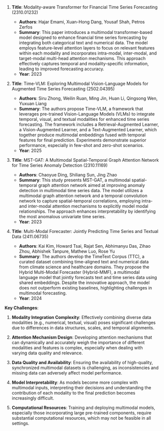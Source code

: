 1. **Title**: Modality-aware Transformer for Financial Time Series Forecasting (2310.01232)
   - **Authors**: Hajar Emami, Xuan-Hong Dang, Yousaf Shah, Petros Zerfos
   - **Summary**: This paper introduces a multimodal transformer-based model designed to enhance financial time series forecasting by integrating both categorical text and numerical data. The model employs feature-level attention layers to focus on relevant features within each modality and incorporates intra-modal, inter-modal, and target-modal multi-head attention mechanisms. This approach effectively captures temporal and modality-specific information, leading to improved forecasting accuracy.
   - **Year**: 2023

2. **Title**: Time-VLM: Exploring Multimodal Vision-Language Models for Augmented Time Series Forecasting (2502.04395)
   - **Authors**: Siru Zhong, Weilin Ruan, Ming Jin, Huan Li, Qingsong Wen, Yuxuan Liang
   - **Summary**: The authors propose Time-VLM, a framework that leverages pre-trained Vision-Language Models (VLMs) to integrate temporal, visual, and textual modalities for enhanced time series forecasting. The framework includes a Retrieval-Augmented Learner, a Vision-Augmented Learner, and a Text-Augmented Learner, which together produce multimodal embeddings fused with temporal features for final prediction. Experiments demonstrate superior performance, especially in few-shot and zero-shot scenarios.
   - **Year**: 2025

3. **Title**: MST-GAT: A Multimodal Spatial-Temporal Graph Attention Network for Time Series Anomaly Detection (2310.11169)
   - **Authors**: Chaoyue Ding, Shiliang Sun, Jing Zhao
   - **Summary**: This study presents MST-GAT, a multimodal spatial-temporal graph attention network aimed at improving anomaly detection in multimodal time series data. The model utilizes a multimodal graph attention network and a temporal convolution network to capture spatial-temporal correlations, employing intra- and inter-modal attention mechanisms to explicitly model modal relationships. The approach enhances interpretability by identifying the most anomalous univariate time series.
   - **Year**: 2023

4. **Title**: Multi-Modal Forecaster: Jointly Predicting Time Series and Textual Data (2411.06735)
   - **Authors**: Kai Kim, Howard Tsai, Rajat Sen, Abhimanyu Das, Zihao Zhou, Abhishek Tanpure, Mathew Luo, Rose Yu
   - **Summary**: The authors develop the TimeText Corpus (TTC), a curated dataset combining time-aligned text and numerical data from climate science and healthcare domains. They propose the Hybrid Multi-Modal Forecaster (Hybrid-MMF), a multimodal language model that jointly forecasts text and time series data using shared embeddings. Despite the innovative approach, the model does not outperform existing baselines, highlighting challenges in multimodal forecasting.
   - **Year**: 2024

**Key Challenges**:

1. **Modality Integration Complexity**: Effectively combining diverse data modalities (e.g., numerical, textual, visual) poses significant challenges due to differences in data structures, scales, and temporal alignments.

2. **Attention Mechanism Design**: Developing attention mechanisms that can dynamically and accurately weigh the importance of different modalities and features is complex, especially when dealing with varying data quality and relevance.

3. **Data Quality and Availability**: Ensuring the availability of high-quality, synchronized multimodal datasets is challenging, as inconsistencies and missing data can adversely affect model performance.

4. **Model Interpretability**: As models become more complex with multimodal inputs, interpreting their decisions and understanding the contribution of each modality to the final prediction becomes increasingly difficult.

5. **Computational Resources**: Training and deploying multimodal models, especially those incorporating large pre-trained components, require substantial computational resources, which may not be feasible in all settings. 